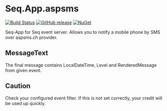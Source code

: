 # Seq.App.aspsms

[![Build Status](https://github.com/Hinni/Seq.App.aspsms/actions/workflows/dotnet.yml/badge.svg)](https://github.com/Hinni/Seq.App.aspsms)
[![GitHub release](https://img.shields.io/github/release/Hinni/Seq.App.aspsms.svg)](https://github.com/Hinni/Seq.App.aspsms/releases)
[![NuGet](https://img.shields.io/nuget/v/Seq.App.aspsms.svg)](https://www.nuget.org/packages/Seq.App.aspsms/)

Seq-App for Seq event server.
Allows you to notify a mobile phone by SMS over aspsms.ch provider.

## MessageText

The final message contains LocalDateTime, Level and RenderedMessage from given event.

## Caution

Check your configured event filter. If this is not set correctly, your credit will be used up quickly.
